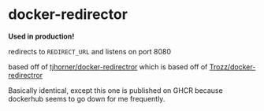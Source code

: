 # docker-redirector

**Used in production!**

redirects to `REDIRECT_URL` and listens on port 8080

based off of [tjhorner/docker-redirectror](https://github.com/tjhorner/docker-redirectror)
which is based off of [Trozz/docker-redirectror](https://github.com/Trozz/docker-redirectror)

Basically identical, except this one is published on GHCR because dockerhub seems to go down for me frequently.
